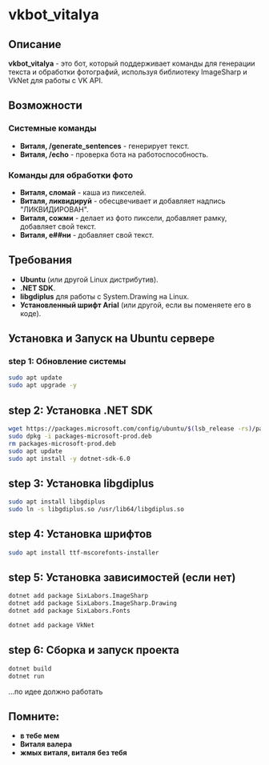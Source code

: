 # vkbot_vitalya

## Описание

**vkbot_vitalya** - это бот, который поддерживает команды для генерации текста и обработки фотографий, используя библиотеку ImageSharp и VkNet для работы с VK API.

## Возможности

### Системные команды

- **Виталя, /generate_sentences** - генерирует текст.
- **Виталя, /echo** - проверка бота на работоспособность.

### Команды для обработки фото

- **Виталя, сломай** - каша из пикселей.
- **Виталя, ликвидируй** - обесцвечивает и добавляет надпись "ЛИКВИДИРОВАН".
- **Виталя, сожми** - делает из фото пиксели, добавляет рамку, добавляет свой текст.
- **Виталя, е##ни** - добавляет свой текст.

## Требования

- **Ubuntu** (или другой Linux дистрибутив).
- **.NET SDK**.
- **libgdiplus** для работы с System.Drawing на Linux.
- **Установленный шрифт Arial** (или другой, если вы поменяете его в коде).

## Установка и Запуск на Ubuntu сервере

### step 1: Обновление системы

```sh
sudo apt update
sudo apt upgrade -y
```

## step 2: Установка .NET SDK
```sh
wget https://packages.microsoft.com/config/ubuntu/$(lsb_release -rs)/packages-microsoft-prod.deb -O packages-microsoft-prod.deb
sudo dpkg -i packages-microsoft-prod.deb
rm packages-microsoft-prod.deb
sudo apt update
sudo apt install -y dotnet-sdk-6.0
```
## step 3: Установка libgdiplus
```sh
sudo apt install libgdiplus
sudo ln -s libgdiplus.so /usr/lib64/libgdiplus.so
```
## step 4: Установка шрифтов
```sh
sudo apt install ttf-mscorefonts-installer
```

## step 5: Установка зависимостей (если нет)
```sh
dotnet add package SixLabors.ImageSharp
dotnet add package SixLabors.ImageSharp.Drawing
dotnet add package SixLabors.Fonts

dotnet add package VkNet
```
## step 6: Сборка и запуск проекта
```sh
dotnet build
dotnet run
```
...по идее должно работать

## Помните:

- **в тебе мем**
- **Виталя валера**
- **жмых виталя, виталя без тебя**
